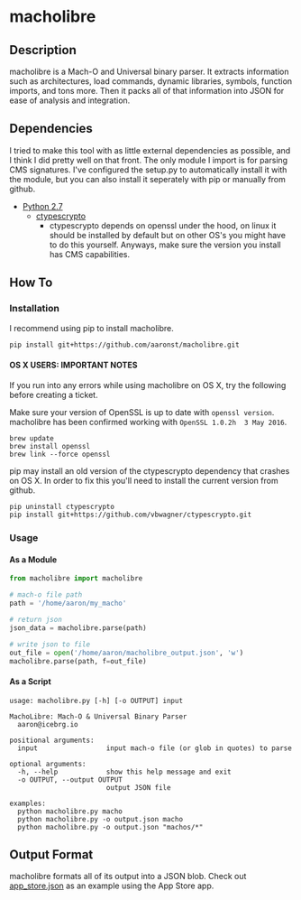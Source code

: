 # macholibre

## Description
macholibre is a Mach-O and Universal binary parser.  It extracts information 
such as architectures, load commands, dynamic libraries, symbols, function 
imports, and tons more.  Then it packs all of that information into JSON for 
ease of analysis and integration.

## Dependencies
I tried to make this tool with as little external dependencies as possible, and
I think I did pretty well on that front.  The only module I import is for parsing
CMS signatures.  I've configured the setup.py to automatically install it with
the module, but you can also install it seperately with pip or manually from github.
* [Python 2.7](https://www.python.org/download/releases/2.7/)
  - [ctypescrypto](https://github.com/vbwagner/ctypescrypto)
    + ctypescrypto depends on openssl under the hood, on linux it should be
      installed by default but on other OS's you might have to do this
      yourself.  Anyways, make sure the version you install has CMS capabilities.

## How To

### Installation
I recommend using pip to install macholibre.
```bash
pip install git+https://github.com/aaronst/macholibre.git
```

#### OS X USERS: IMPORTANT NOTES
If you run into any errors while using macholibre on OS X, try the following
before creating a ticket.

Make sure your version of OpenSSL is up to date with `openssl version`.
macholibre has been confirmed working with `OpenSSL 1.0.2h  3 May 2016`.
```
brew update
brew install openssl
brew link --force openssl
```

pip may install an old version of the ctypescrypto dependency that crashes on OS X.
In order to fix this you'll need to install the current version from github.
```bash
pip uninstall ctypescrypto
pip install git+https://github.com/vbwagner/ctypescrypto.git
```

### Usage
#### As a Module
```python
from macholibre import macholibre

# mach-o file path
path = '/home/aaron/my_macho'

# return json
json_data = macholibre.parse(path)

# write json to file
out_file = open('/home/aaron/macholibre_output.json', 'w')
macholibre.parse(path, f=out_file)
```

#### As a Script
```
usage: macholibre.py [-h] [-o OUTPUT] input

MachoLibre: Mach-O & Universal Binary Parser
  aaron@icebrg.io

positional arguments:
  input                 input mach-o file (or glob in quotes) to parse

optional arguments:
  -h, --help            show this help message and exit
  -o OUTPUT, --output OUTPUT
                        output JSON file

examples:
  python macholibre.py macho
  python macholibre.py -o output.json macho
  python macholibre.py -o output.json "machos/*"
```

## Output Format
macholibre formats all of its output into a JSON blob.  Check out
[app_store.json](app_store.json) as an example using the App Store app.

